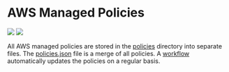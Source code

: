 # AWS Managed Policies

![](https://shields.io/date/1745217641.svg?label=last%20run)
![](https://shields.io/date/1745217641.svg?label=last%20updated)

All AWS managed policies are stored in the [policies](policies) directory into
separate files. The [policies.json](policies/policies.json) file is a merge of
all policies. A [workflow](.github/workflows/list-policies.yaml) automatically
updates the policies on a regular basis.

